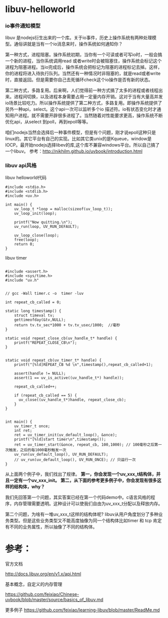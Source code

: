 # libuv-helloworld

### io事件通知模型
libuv 是nodejs衍生出来的一个库。关于io事件，历史上操作系统有两种处理模型。通俗讲就是当有一个io消息来时，操作系统如何通知你？

第一种方式，进程阻塞。操作系统初期，当你有一个可读或者可写io时，一般会搞一个新的进程，当你系统调用read 或者write时会被阻塞住，操作系统会标记这个进程为阻塞进程。当io完成后，操作系统会把标记为阻塞的进程标记去掉。这样，你的进程将进入待执行队列。当然还有一种情况时非阻塞的，就是read或者write时，直接返回。但是需要你自己去死循环check这个io操作是否有新的状态。

第二种方式，多路复用。后来啊，人们觉得前一种方式搞了太多的进程或者线程出来。进程间切换，以及进程本身需要占用一定量内存开销。这对于当有大量高并发io场景比较吃力。所以操作系统提供了第二种方式，多路复用。即操作系统提供了另外一种api，select。这个api一次可以监听多个io 描述符。io有状态变化时才通知用户进程。就不需要开辟很多进程了。当然随着对性能要求更高，操作系统不断优化api，从select 到poll，再到epoll等等。

咱们nodejs当然会选择后一种事件模型，但是有个问题，刚才说epoll这种只是linux的。其它平台有自己的实现。比如其它类unix的是Kqueue，window是IOCP。最开始nodejs选择libev的库,这个库不兼容windows平台。所以自己搞了一个libuv。
参考：http://nikhilm.github.io/uvbook/introduction.html

### libuv api风格

libuv helloworld代码
```
#include <stdio.h>
#include <stdlib.h>
#include <uv.h>

int main() {
    uv_loop_t *loop = malloc(sizeof(uv_loop_t));
    uv_loop_init(loop);

    printf("Now quitting.\n");
    uv_run(loop, UV_RUN_DEFAULT);

    uv_loop_close(loop);
    free(loop);
    return 0;
}
```

libuv timer
```
  
#include <assert.h>
#include <sys/time.h>
#include "uv.h"


// gcc -Wall timer.c -o  timer -luv

int repeat_cb_called = 0;

static long timestamp() {    
    struct timeval tv;
    gettimeofday(&tv,NULL);
    return tv.tv_sec*1000 + tv.tv_usec/1000;  //毫秒
}

static void repeat_close_cb(uv_handle_t* handle) {
    printf("REPEAT_CLOSE_CB\n");
}


static void repeat_cb(uv_timer_t* handle) {
    printf("[%ld]REPEAT_CB %d \n",timestamp(),repeat_cb_called+1);
  
    assert(handle != NULL);
    assert(1 == uv_is_active((uv_handle_t*) handle));
  
    repeat_cb_called++;
  
    if (repeat_cb_called == 5) {
      uv_close((uv_handle_t*)handle, repeat_close_cb);
    }
}


int main() {
    uv_timer_t once;
    int ret;
    ret = uv_timer_init(uv_default_loop(), &once);
    printf("[%ld]start timer\n",timestamp());
    ret = uv_timer_start(&once, repeat_cb, 100,1000); // 100毫秒之后第一次触发，之后的每1000毫秒触发一次
    uv_run(uv_default_loop(), UV_RUN_DEFAULT);
    // uv_run(uv_default_loop(), UV_RUN_ONCE); // 只运行一次
}
```
从上面两个例子中，我们找出了规律。
**第一，你会发现一个uv_xxx_t结构体，并且一定有一个uv_xxx_init。**
**第二，从下面的参考更多例子中，你会发现有很多这样的结构体，why？**

我们先回答第一个问题，其实答案已经在第一个代码demo中。c语言风格的程序，内存管理需要透明。这种设计可以使我们自由为uv_xxx_t分配以及释放内存。

第二个问题，为啥有一堆uv_xxx_t这样的结构体呢? libuv从用户角度划分了多种业务类型。但是这些业务类型又不能高度抽像为同一个结构体比如timer 和 tcp 肯定有不同的业务属性，所以抽像了不同的结构体。

# 参考：

官方文档

http://docs.libuv.org/en/v1.x/api.html

基本概念，自定义的内存管理

https://github.com/feixiao/Chinese-uvbook/blob/master/source/basics_of_libuv.md

更多例子
https://github.com/feixiao/learning-libuv/blob/master/ReadMe.md